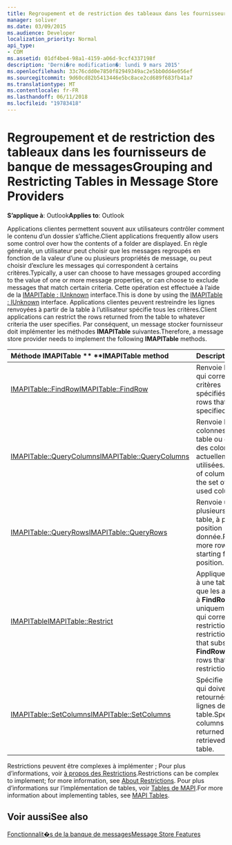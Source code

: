 ```yaml
---
title: Regroupement et de restriction des tableaux dans les fournisseurs de banque de messages
manager: soliver
ms.date: 03/09/2015
ms.audience: Developer
localization_priority: Normal
api_type:
- COM
ms.assetid: 01df4be4-98a1-4159-a06d-9ccf4337198f
description: 'Derni�re modification�: lundi 9 mars 2015'
ms.openlocfilehash: 33c76cdd0e7850f82949349ac2e5bb0dd4e056ef
ms.sourcegitcommit: 9d60cd82b5413446e5bc8ace2cd689f683fb41a7
ms.translationtype: MT
ms.contentlocale: fr-FR
ms.lasthandoff: 06/11/2018
ms.locfileid: "19783418"
---
```

# <a name="grouping-and-restricting-tables-in-message-store-providers"></a><span data-ttu-id="792fa-103">Regroupement et de restriction des tableaux dans les fournisseurs de banque de messages</span><span class="sxs-lookup"><span data-stu-id="792fa-103">Grouping and Restricting Tables in Message Store Providers</span></span>

  
  
<span data-ttu-id="792fa-104">**S’applique à**: Outlook</span><span class="sxs-lookup"><span data-stu-id="792fa-104">**Applies to**: Outlook</span></span> 
  
<span data-ttu-id="792fa-105">Applications clientes permettent souvent aux utilisateurs contrôler comment le contenu d’un dossier s’affiche.</span><span class="sxs-lookup"><span data-stu-id="792fa-105">Client applications frequently allow users some control over how the contents of a folder are displayed.</span></span> <span data-ttu-id="792fa-106">En règle générale, un utilisateur peut choisir que les messages regroupés en fonction de la valeur d’une ou plusieurs propriétés de message, ou peut choisir d’exclure les messages qui correspondent à certains critères.</span><span class="sxs-lookup"><span data-stu-id="792fa-106">Typically, a user can choose to have messages grouped according to the value of one or more message properties, or can choose to exclude messages that match certain criteria.</span></span> <span data-ttu-id="792fa-107">Cette opération est effectuée à l’aide de la [IMAPITable : IUnknown](imapitableiunknown.md) interface.</span><span class="sxs-lookup"><span data-stu-id="792fa-107">This is done by using the [IMAPITable : IUnknown](imapitableiunknown.md) interface.</span></span> <span data-ttu-id="792fa-108">Applications clientes peuvent restreindre les lignes renvoyées à partir de la table à l’utilisateur spécifie tous les critères.</span><span class="sxs-lookup"><span data-stu-id="792fa-108">Client applications can restrict the rows returned from the table to whatever criteria the user specifies.</span></span> <span data-ttu-id="792fa-109">Par conséquent, un message stocker fournisseur doit implémenter les méthodes **IMAPITable** suivantes.</span><span class="sxs-lookup"><span data-stu-id="792fa-109">Therefore, a message store provider needs to implement the following **IMAPITable** methods.</span></span> 
  
|<span data-ttu-id="792fa-110">Méthode IMAPITable ** **</span><span class="sxs-lookup"><span data-stu-id="792fa-110">****IMAPITable** method**</span></span>|<span data-ttu-id="792fa-111">**Description**</span><span class="sxs-lookup"><span data-stu-id="792fa-111">**Description**</span></span>|
|:-----|:-----|
|[<span data-ttu-id="792fa-112">IMAPITable::FindRow</span><span class="sxs-lookup"><span data-stu-id="792fa-112">IMAPITable::FindRow</span></span>](imapitable-findrow.md) <br/> |<span data-ttu-id="792fa-113">Renvoie la table lignes qui correspondent aux critères spécifiés.</span><span class="sxs-lookup"><span data-stu-id="792fa-113">Returns table rows that match the specified criteria.</span></span>  <br/> |
|[<span data-ttu-id="792fa-114">IMAPITable::QueryColumns</span><span class="sxs-lookup"><span data-stu-id="792fa-114">IMAPITable::QueryColumns</span></span>](imapitable-querycolumns.md) <br/> |<span data-ttu-id="792fa-115">Renvoie l’ensemble de colonnes dans une table ou de l’ensemble des colonnes actuellement utilisées.</span><span class="sxs-lookup"><span data-stu-id="792fa-115">Returns the set of columns in a table or the set of currently used columns.</span></span>  <br/> |
|[<span data-ttu-id="792fa-116">IMAPITable::QueryRows</span><span class="sxs-lookup"><span data-stu-id="792fa-116">IMAPITable::QueryRows</span></span>](imapitable-queryrows.md) <br/> |<span data-ttu-id="792fa-117">Renvoie une ou plusieurs lignes d’une table, à partir d’une position donnée.</span><span class="sxs-lookup"><span data-stu-id="792fa-117">Returns one or more rows from a table, starting from a given position.</span></span>  <br/> |
|[<span data-ttu-id="792fa-118">IMAPITable</span><span class="sxs-lookup"><span data-stu-id="792fa-118">IMAPITable::Restrict</span></span>](imapitable-restrict.md) <br/> |<span data-ttu-id="792fa-119">Applique une restriction à une table de sorte que les appels suivants à **FindRow** retournent uniquement les lignes qui correspondent à la restriction.</span><span class="sxs-lookup"><span data-stu-id="792fa-119">Applies a restriction to a table so that subsequent calls to **FindRow** return only rows that match the restriction.</span></span>  <br/> |
|[<span data-ttu-id="792fa-120">IMAPITable::SetColumns</span><span class="sxs-lookup"><span data-stu-id="792fa-120">IMAPITable::SetColumns</span></span>](imapitable-setcolumns.md) <br/> |<span data-ttu-id="792fa-121">Spécifie les colonnes qui doivent être retournés lorsque des lignes de la table.</span><span class="sxs-lookup"><span data-stu-id="792fa-121">Specifies which columns should be returned when rows are retrieved from the table.</span></span>  <br/> |
   
<span data-ttu-id="792fa-122">Restrictions peuvent être complexes à implémenter ; Pour plus d’informations, voir [à propos des Restrictions](about-restrictions.md).</span><span class="sxs-lookup"><span data-stu-id="792fa-122">Restrictions can be complex to implement; for more information, see [About Restrictions](about-restrictions.md).</span></span> <span data-ttu-id="792fa-123">Pour plus d’informations sur l’implémentation de tables, voir [Tables de MAPI](mapi-tables.md).</span><span class="sxs-lookup"><span data-stu-id="792fa-123">For more information about implementing tables, see [MAPI Tables](mapi-tables.md).</span></span>
  
## <a name="see-also"></a><span data-ttu-id="792fa-124">Voir aussi</span><span class="sxs-lookup"><span data-stu-id="792fa-124">See also</span></span>



[<span data-ttu-id="792fa-125">Fonctionnalit�s de la banque de messages</span><span class="sxs-lookup"><span data-stu-id="792fa-125">Message Store Features</span></span>](message-store-features.md)

